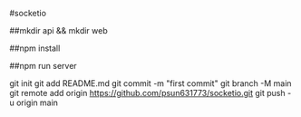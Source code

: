 #socketio

##mkdir api && mkdir web


##npm install

##npm run server





git init
git add README.md
git commit -m "first commit"
git branch -M main
git remote add origin https://github.com/psun631773/socketio.git
git push -u origin main